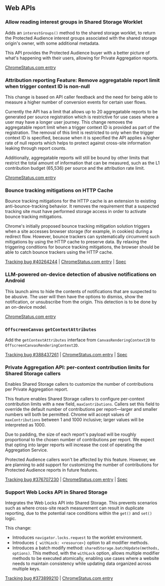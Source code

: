 ## Web APIs

### Allow reading interest groups in Shared Storage Worklet

Adds an `interestGroups()` method to the shared storage worklet, to return the Protected Audience interest groups associated with the shared storage origin's owner, with some additional metadata.

This API provides the Protected Audience buyer with a better picture of what's happening with their users, allowing for Private Aggregation reports.

[ChromeStatus.com entry](https://chromestatus.com/feature/5074536530444288)

### Attribution reporting Feature: Remove aggregatable report limit when trigger context ID is non-null

This change is based on API caller feedback and the need for being able to measure a higher number of conversion events for certain user flows.

Currently the API has a limit that allows up to 20 aggregatable reports to be generated per source registration which is restrictive for use cases where a user may have a longer user journey. This change removes the aggregatable report limit when a trigger context ID is provided as part of the registration. The removal of this limit is restricted to only when the trigger context ID is specified, because when it is specified the API applies a higher rate of null reports which helps to protect against cross-site information leaking through report counts.

Additionally, aggregatable reports will still be bound by other limits that restrict the total amount of information that can be measured, such as the L1 contribution budget (65,536) per source and the attribution rate limit.

[ChromeStatus.com entry](https://chromestatus.com/feature/5079048977645568)

### Bounce tracking mitigations on HTTP Cache

Bounce tracking mitigations for the HTTP cache is an extension to existing anti-bounce-tracking behavior. It removes the requirement that a suspected tracking site must have performed storage access in order to activate bounce tracking mitigations.

Chrome's initially proposed bounce tracking mitigation solution triggers when a site accesses browser storage (for example, in cookies) during a redirect flow. However, bounce trackers can systematically circumvent such mitigations by using the HTTP cache to preserve data. By relaxing the triggering conditions for bounce tracking mitigations, the browser should be able to catch bounce trackers using the HTTP cache.

[Tracking bug #40264244](https://issues.chromium.org/issues/40264244) | [ChromeStatus.com entry](https://chromestatus.com/feature/6299570819301376) | [Spec](https://privacycg.github.io/nav-tracking-mitigations/#bounce-tracking-mitigations)

### LLM-powered on-device detection of abusive notifications on Android

This launch aims to hide the contents of notifications that are suspected to be abusive. The user will then have the options to dismiss, show the notification, or unsubscribe from the origin. This detection is to be done by an on-device model.

[ChromeStatus.com entry](https://chromestatus.com/feature/5303216063119360)

### `OffscreenCanvas` `getContextAttributes`

Add the `getContextAttributes` interface from `CanvasRenderingContext2D` to `OffscreenCanvasRenderingContext2D`.

[Tracking bug #388437261](https://issues.chromium.org/issues/388437261) | [ChromeStatus.com entry](https://chromestatus.com/feature/5508068999430144) | [Spec](https://github.com/whatwg/html/pull/10904)

### Private Aggregation API: per-context contribution limits for Shared Storage callers

Enables Shared Storage callers to customize the number of contributions per Private Aggregation report.

This feature enables Shared Storage callers to configure per-context contribution limits with a new field, `maxContributions`. Callers set this field to override the default number of contributions per report—larger and smaller numbers will both be permitted. Chrome will accept values of `maxContributions` between 1 and 1000 inclusive; larger values will be interpreted as 1000.

Due to padding, the size of each report's payload will be roughly proportional to the chosen number of contributions per report. We expect that opting into larger reports will increase the cost of operating the Aggregation Service.

Protected Audience callers won't be affected by this feature. However, we are planning to add support for customizing the number of contributions for Protected Audience reports in future features.

[Tracking bug #376707230](https://issues.chromium.org/issues/376707230) | [ChromeStatus.com entry](https://chromestatus.com/feature/5189366316793856) | [Spec](https://github.com/patcg-individual-drafts/private-aggregation-api/pull/164/files)

### Support Web Locks API in Shared Storage

Integrates the Web Locks API into Shared Storage. This prevents scenarios such as where cross-site reach measurement can result in duplicate reporting, due to the potential race conditions within the `get()` and `set()` logic.

This change:

  * Introduces `navigator.locks.request` to the worklet environment.
  * Introduces `{ withLock: <resource>}` option to all modifier methods.
  * Introduces a batch modify method: `sharedStorage.batchUpdate(methods, options)`. This method, with the `withLock` option, allows multiple modifier methods to be executed atomically, enabling use cases where a website needs to maintain consistency while updating data organized across multiple keys.

[Tracking bug #373899210](https://issues.chromium.org/issues/373899210) | [ChromeStatus.com entry](https://chromestatus.com/feature/5133950203461632)

